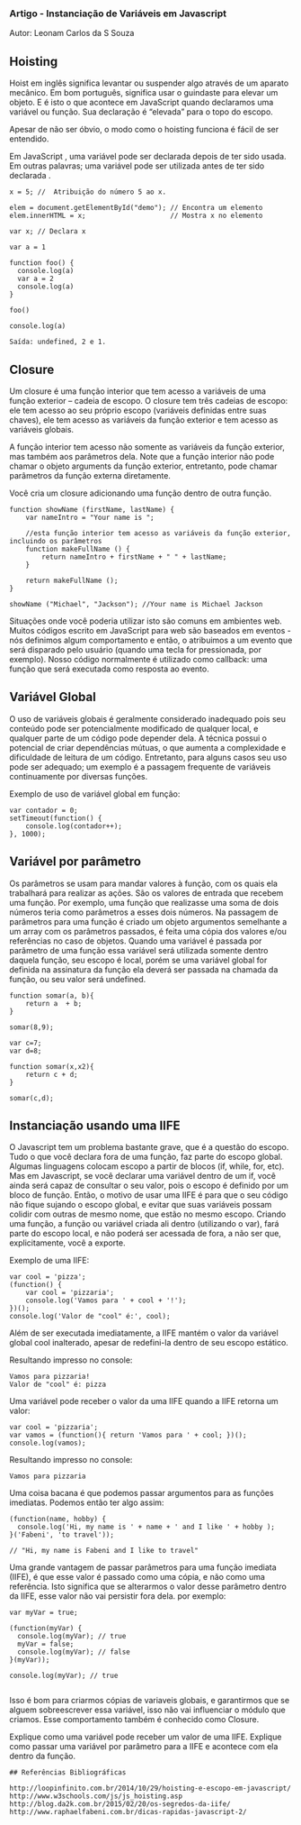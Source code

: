 ### Artigo - Instanciação de Variáveis em Javascript


Autor: Leonam Carlos da S Souza



## Hoisting


Hoist em inglês significa levantar ou suspender algo através de um aparato mecânico. Em bom português, significa usar o guindaste para elevar um objeto. E é isto o que acontece em JavaScript quando declaramos uma variável ou função. Sua declaração é “elevada” para o topo do escopo.

Apesar de não ser óbvio, o modo como o hoisting funciona é fácil de ser entendido. 

Em JavaScript , uma variável pode ser declarada depois de ter sido usada.
Em outras palavras; uma variável pode ser utilizada antes de ter sido declarada .


```
x = 5; //  Atribuição do número 5 ao x.

elem = document.getElementById("demo"); // Encontra um elemento
elem.innerHTML = x;                     // Mostra x no elemento

var x; // Declara x

```



```
var a = 1

function foo() {
  console.log(a)
  var a = 2
  console.log(a)
}

foo()

console.log(a)

Saída: undefined, 2 e 1.

```

## Closure


Um closure é uma função interior que tem acesso a variáveis de uma função exterior – cadeia de escopo. O closure tem três cadeias de escopo: ele tem acesso ao seu próprio escopo (variáveis definidas entre suas chaves), ele tem acesso as variáveis da função exterior e tem acesso as variáveis globais.

A função interior tem acesso não somente as variáveis da função exterior, mas também aos parâmetros dela. Note que a função interior não pode chamar o objeto arguments da função exterior, entretanto, pode chamar parâmetros da função externa diretamente.

Você cria um closure adicionando uma função dentro de outra função.



```
function showName (firstName, lastName) {
    var nameIntro = "Your name is ";
 
    //esta função interior tem acesso as variáveis da função exterior, incluindo os parâmetros
    function makeFullName () {
        return nameIntro + firstName + " " + lastName;
    }
 
    return makeFullName ();
}
 
showName ("Michael", "Jackson"); //Your name is Michael Jackson

```
Situações onde você poderia utilizar isto são comuns em ambientes web. Muitos códigos escrito em JavaScript para web são baseados em eventos - nós definimos algum comportamento e então, o atribuimos a um evento que será disparado pelo usuário (quando uma tecla for pressionada, por exemplo). Nosso código normalmente é utilizado como callback: uma função que será executada como resposta ao evento.

## Variável Global

O uso de variáveis globais é geralmente considerado inadequado pois seu conteúdo pode ser potencialmente modificado de qualquer local, e qualquer parte de um código pode depender dela. A técnica possui o potencial de criar dependências mútuas, o que aumenta a complexidade e dificuldade de leitura de um código. Entretanto, para alguns casos seu uso pode ser adequado; um exemplo é a passagem frequente de variáveis continuamente por diversas funções.

Exemplo de uso de variável global em função:

```
var contador = 0;
setTimeout(function() {
    console.log(contador++);
}, 1000);

```
## Variável por parâmetro

Os parâmetros se usam para mandar valores à função, com os quais ela trabalhará para realizar as ações. São os valores de entrada que recebem uma função. Por exemplo, uma função que realizasse uma soma de dois números teria como parâmetros a esses dois números.
Na passagem de parâmetros para uma função é criado um objeto argumentos semelhante a um array com os parâmetros passados, é feita uma cópia dos valores e/ou referências no caso de objetos. 
Quando uma variável é passada por parâmetro de uma função essa variável será utilizada somente dentro daquela função, seu escopo é local, porém se uma variável global for definida na assinatura da função ela deverá ser passada na chamada da função, ou seu valor será undefined. 


```
function somar(a, b){
    return a  + b;
}

somar(8,9);
```

```
var c=7;
var d=8;

function somar(x,x2){
    return c + d;
}

somar(c,d);

```

## Instanciação usando uma IIFE

O Javascript tem um problema bastante grave, que é a questão do escopo. Tudo o que você declara fora de uma função, faz parte do escopo global. Algumas linguagens colocam escopo a partir de blocos (if, while, for, etc). Mas em Javascript, se você declarar uma variável dentro de um if, você ainda será capaz de consultar o seu valor, pois o escopo é definido por um bloco de função.
Então, o motivo de usar uma IIFE é para que o seu código não fique sujando o escopo global, e evitar que suas variáveis possam colidir com outras de mesmo nome, que estão no mesmo escopo.
Criando uma função, a função ou variável criada ali dentro (utilizando o var), fará parte do escopo local, e não poderá ser acessada de fora, a não ser que, explicitamente, você a exporte.

Exemplo de uma IIFE:

```
var cool = 'pizza';
(function() {
    var cool = 'pizzaria';
    console.log('Vamos para ' + cool + '!');
})();
console.log('Valor de "cool" é:', cool);

```
Além de ser executada imediatamente, a IIFE mantém o valor da variável global cool inalterado, apesar de redefini-la dentro de seu escopo estático.

Resultando impresso no console:

```
Vamos para pizzaria!
Valor de "cool" é: pizza

```
Uma variável pode receber o valor da uma IIFE quando a IIFE retorna um valor:

```
var cool = 'pizzaria';
var vamos = (function(){ return 'Vamos para ' + cool; })();
console.log(vamos);

```
Resultando  impresso no console:

```
Vamos para pizzaria

```
Uma coisa bacana é que podemos passar argumentos para as funções imediatas. Podemos então ter algo assim:

```
(function(name, hobby) {
  console.log('Hi, my name is ' + name + ' and I like ' + hobby );
}('Fabeni', 'to travel'));

// "Hi, my name is Fabeni and I like to travel"

```
Uma grande vantagem de passar parâmetros para uma função imediata (IIFE), é que esse valor é passado como uma cópia, e não como uma referência. Isto significa que se alterarmos o valor desse parâmetro dentro da IIFE, esse valor não vai persistir fora dela. por exemplo:

```
var myVar = true;

(function(myVar) {
  console.log(myVar); // true
  myVar = false;
  console.log(myVar); // false
}(myVar));

console.log(myVar); // true


```

Isso é bom para criarmos cópias de variaveis globais, e garantirmos que se alguem sobreescrever essa variável, isso não vai influenciar o módulo que criamos. Esse comportamento também é conhecido como Closure.







Explique como uma variável pode receber um valor de uma IIFE. Explique como passar uma variável por parâmetro para a IIFE e acontece com ela dentro da função.
```
## Referências Bibliográficas

http://loopinfinito.com.br/2014/10/29/hoisting-e-escopo-em-javascript/
http://www.w3schools.com/js/js_hoisting.asp
http://blog.da2k.com.br/2015/02/20/os-segredos-da-iife/
http://www.raphaelfabeni.com.br/dicas-rapidas-javascript-2/


```
